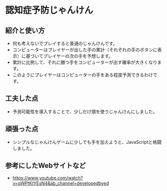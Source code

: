 # 認知症予防じゃんけん
## 紹介と使い方
- 何も考えないでプレイすると普通のじゃんけんです。
- コンピューターはプレイヤーが出した手の累計（それぞれの手のボタンに表示）に基づいてプレイヤーの次の手を予想します。
- 累計に比例して、それに勝つ手をコンピューターが出す確率が大きくなります。
- このようにプレイヤーはコンピューターの手をある程度予測できるわけです。
## 工夫した点
- 予測可能性を導入することで、少しだけ頭を使うじゃんけんにしました。
## 頑張った点
- シンプルなじゃんけんゲームに少しでも手を加えようと、JavaScriptと格闘しました。
## 参考にしたWebサイトなど
- https://www.youtube.com/watch?v=qWPtKtYEsN4&ab_channel=developedbyed